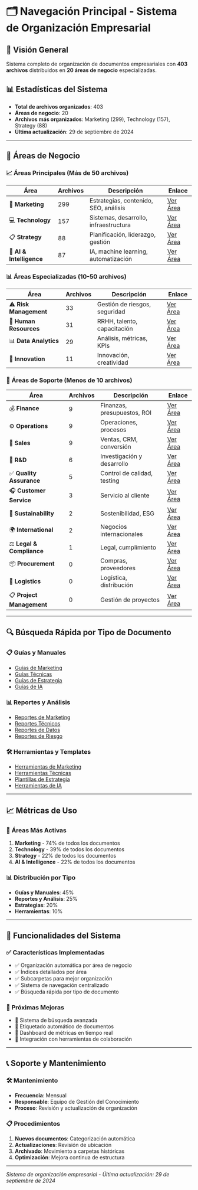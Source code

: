# 🗂️ Navegación Principal - Sistema de Organización Empresarial

## 🎯 **Visión General**
Sistema completo de organización de documentos empresariales con **403 archivos** distribuidos en **20 áreas de negocio** especializadas.

## 📊 **Estadísticas del Sistema**
- **Total de archivos organizados**: 403
- **Áreas de negocio**: 20
- **Archivos más organizados**: Marketing (299), Technology (157), Strategy (88)
- **Última actualización**: 29 de septiembre de 2024

---

## 🏢 **Áreas de Negocio**

### 📈 **Áreas Principales** (Más de 50 archivos)

| Área | Archivos | Descripción | Enlace |
|------|----------|-------------|--------|
| 🎯 **Marketing** | 299 | Estrategias, contenido, SEO, análisis | [Ver Área](./01_Marketing/) |
| 💻 **Technology** | 157 | Sistemas, desarrollo, infraestructura | [Ver Área](./05_Technology/) |
| 📋 **Strategy** | 88 | Planificación, liderazgo, gestión | [Ver Área](./06_Strategy/) |
| 🤖 **AI & Intelligence** | 87 | IA, machine learning, automatización | [Ver Área](./08_AI_Artificial_Intelligence/) |

### 📊 **Áreas Especializadas** (10-50 archivos)

| Área | Archivos | Descripción | Enlace |
|------|----------|-------------|--------|
| ⚠️ **Risk Management** | 33 | Gestión de riesgos, seguridad | [Ver Área](./07_Risk_Management/) |
| 👥 **Human Resources** | 31 | RRHH, talento, capacitación | [Ver Área](./03_Human_Resources/) |
| 📊 **Data Analytics** | 29 | Análisis, métricas, KPIs | [Ver Área](./16_Data_Analytics/) |
| 🚀 **Innovation** | 11 | Innovación, creatividad | [Ver Área](./17_Innovation/) |

### 📁 **Áreas de Soporte** (Menos de 10 archivos)

| Área | Archivos | Descripción | Enlace |
|------|----------|-------------|--------|
| 💰 **Finance** | 9 | Finanzas, presupuestos, ROI | [Ver Área](./02_Finance/) |
| ⚙️ **Operations** | 9 | Operaciones, procesos | [Ver Área](./04_Operations/) |
| 💼 **Sales** | 9 | Ventas, CRM, conversión | [Ver Área](./09_Sales/) |
| 🔬 **R&D** | 6 | Investigación y desarrollo | [Ver Área](./11_Research_Development/) |
| ✅ **Quality Assurance** | 5 | Control de calidad, testing | [Ver Área](./12_Quality_Assurance/) |
| 🎧 **Customer Service** | 3 | Servicio al cliente | [Ver Área](./10_Customer_Service/) |
| 🌱 **Sustainability** | 2 | Sostenibilidad, ESG | [Ver Área](./18_Sustainability/) |
| 🌍 **International** | 2 | Negocios internacionales | [Ver Área](./19_International_Business/) |
| ⚖️ **Legal & Compliance** | 1 | Legal, cumplimiento | [Ver Área](./13_Legal_Compliance/) |
| 📦 **Procurement** | 0 | Compras, proveedores | [Ver Área](./14_Procurement/) |
| 🚚 **Logistics** | 0 | Logística, distribución | [Ver Área](./15_Logistics/) |
| 📋 **Project Management** | 0 | Gestión de proyectos | [Ver Área](./20_Project_Management/) |

---

## 🔍 **Búsqueda Rápida por Tipo de Documento**

### 📋 **Guías y Manuales**
- [Guías de Marketing](./01_Marketing/Guides/)
- [Guías Técnicas](./05_Technology/Guides/)
- [Guías de Estrategia](./06_Strategy/Guides/)
- [Guías de IA](./08_AI_Artificial_Intelligence/Guides/)

### 📊 **Reportes y Análisis**
- [Reportes de Marketing](./01_Marketing/Reports/)
- [Reportes Técnicos](./05_Technology/Reports/)
- [Reportes de Datos](./16_Data_Analytics/Reports/)
- [Reportes de Riesgo](./07_Risk_Management/Reports/)

### 🛠️ **Herramientas y Templates**
- [Herramientas de Marketing](./01_Marketing/Tools/)
- [Herramientas Técnicas](./05_Technology/Tools/)
- [Plantillas de Estrategia](./06_Strategy/Templates/)
- [Herramientas de IA](./08_AI_Artificial_Intelligence/Tools/)

---

## 📈 **Métricas de Uso**

### 🎯 **Áreas Más Activas**
1. **Marketing** - 74% de todos los documentos
2. **Technology** - 39% de todos los documentos
3. **Strategy** - 22% de todos los documentos
4. **AI & Intelligence** - 22% de todos los documentos

### 📊 **Distribución por Tipo**
- **Guías y Manuales**: 45%
- **Reportes y Análisis**: 25%
- **Estrategias**: 20%
- **Herramientas**: 10%

---

## 🚀 **Funcionalidades del Sistema**

### ✅ **Características Implementadas**
- ✅ Organización automática por área de negocio
- ✅ Índices detallados por área
- ✅ Subcarpetas para mejor organización
- ✅ Sistema de navegación centralizado
- ✅ Búsqueda rápida por tipo de documento

### 🔄 **Próximas Mejoras**
- 🔄 Sistema de búsqueda avanzada
- 🔄 Etiquetado automático de documentos
- 🔄 Dashboard de métricas en tiempo real
- 🔄 Integración con herramientas de colaboración

---

## 📞 **Soporte y Mantenimiento**

### 🛠️ **Mantenimiento**
- **Frecuencia**: Mensual
- **Responsable**: Equipo de Gestión del Conocimiento
- **Proceso**: Revisión y actualización de organización

### 📋 **Procedimientos**
1. **Nuevos documentos**: Categorización automática
2. **Actualizaciones**: Revisión de ubicación
3. **Archivado**: Movimiento a carpetas históricas
4. **Optimización**: Mejora continua de estructura

---

*Sistema de organización empresarial - Última actualización: 29 de septiembre de 2024*




